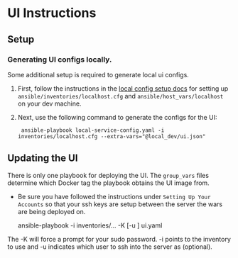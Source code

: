 # UI Instructions

## Setup

### Generating UI configs locally.
Some additional setup is required to generate local ui configs.

1. First, follow the instructions in the [local config setup docs](Local_Configs.md) for setting up
    `ansible/inventories/localhost.cfg` and `ansible/host_vars/localhost` on your dev machine.

1. Next, use the following command to generate the configs for the UI:

        ansible-playbook local-service-config.yaml -i inventories/localhost.cfg --extra-vars="@local_dev/ui.json"

## Updating the UI

There is only one playbook for deploying the UI.
The `group_vars` files determine which Docker tag the playbook obtains the UI image from.

* Be sure you have followed the instructions under `Setting Up Your Accounts` so that your ssh keys
  are setup between the server the wars are being deployed on.


    ansible-playbook -i inventories/... -K [-u <user>] ui.yaml

The -K will force a prompt for your sudo password. -i points to the inventory to use and -u
indicates which user to ssh into the server as (optional).

